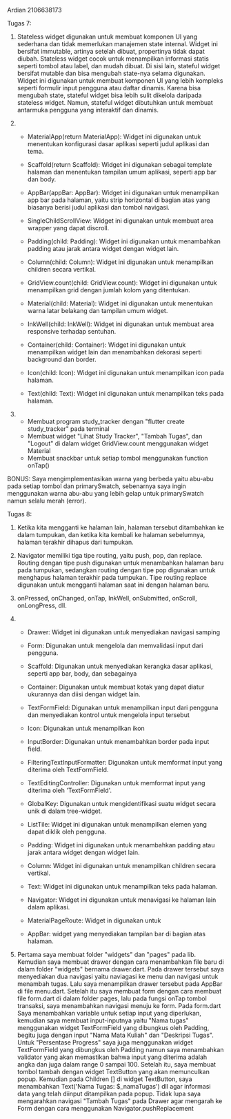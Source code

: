Ardian
2106638173


Tugas 7:
1.  Stateless widget digunakan untuk membuat komponen UI yang sederhana dan tidak memerlukan manajemen state internal. Widget ini bersifat immutable, artinya setelah dibuat, propertinya tidak dapat diubah. Stateless widget cocok untuk menampilkan informasi statis seperti tombol atau label, dan mudah dibuat. Di sisi lain, stateful widget bersifat mutable dan bisa mengubah state-nya selama digunakan. Widget ini digunakan untuk membuat komponen UI yang lebih kompleks seperti formulir input pengguna atau daftar dinamis. Karena bisa mengubah state, stateful widget bisa lebih sulit dikelola daripada stateless widget. Namun, stateful widget dibutuhkan untuk membuat antarmuka pengguna yang interaktif dan dinamis.

2.  - MaterialApp(return MaterialApp):
         Widget ini digunakan untuk menentukan konfigurasi dasar aplikasi seperti judul aplikasi dan tema.

    - Scaffold(return Scaffold):
        Widget ini digunakan sebagai template halaman dan menentukan tampilan umum aplikasi, seperti app bar dan body.

    - AppBar(appBar: AppBar):
        Widget ini digunakan untuk menampilkan app bar pada halaman, yaitu strip horizontal di bagian atas yang biasanya berisi judul aplikasi dan tombol navigasi.

    - SingleChildScrollView:
        Widget ini digunakan untuk membuat area wrapper yang dapat discroll.

    - Padding(child: Padding):
        Widget ini digunakan untuk menambahkan padding atau jarak antara widget dengan widget lain.

    - Column(child: Column):
        Widget ini digunakan untuk menampilkan children secara vertikal.

    - GridView.count(child: GridView.count):
        Widget ini digunakan untuk menampilkan grid dengan jumlah kolom yang ditentukan.

    - Material(child: Material):
        Widget ini digunakan untuk menentukan warna latar belakang dan tampilan umum widget.

    - InkWell(child: InkWell):
        Widget ini digunakan untuk membuat area responsive terhadap sentuhan.

    - Container(child: Container):
        Widget ini digunakan untuk menampilkan widget lain dan menambahkan dekorasi seperti background dan border.

    - Icon(child: Icon):
        Widget ini digunakan untuk menampilkan icon pada halaman.

    - Text(child: Text):
        Widget ini digunakan untuk menampilkan teks pada halaman.

3.  - Membuat program study_tracker dengan "flutter create          study_tracker" pada terminal
    - Membuat widget "Lihat Study Tracker", "Tambah Tugas", dan "Logout" di dalam widget GridView.count menggunakan widget Material
    - Membuat snackbar untuk setiap tombol menggunakan function onTap()


BONUS: Saya mengimplementasikan warna yang berbeda yaitu abu-abu pada setiap tombol dan primarySwatch, sebenarnya saya ingin menggunakan warna abu-abu yang lebih gelap untuk primarySwatch namun selalu merah (error).


Tugas 8:
1.  Ketika kita mengganti ke halaman lain, halaman tersebut ditambahkan ke dalam tumpukan, dan ketika kita kembali ke halaman sebelumnya, halaman terakhir dihapus dari tumpukan.

2. Navigator memiliki tiga tipe routing, yaitu push, pop, dan replace. Routing dengan tipe push digunakan untuk menambahkan halaman baru pada tumpukan, sedangkan routing dengan tipe pop digunakan untuk menghapus halaman terakhir pada tumpukan. Tipe routing replace digunakan untuk mengganti halaman saat ini dengan halaman baru.

3. onPressed, onChanged, onTap, InkWell, onSubmitted, onScroll, onLongPress, dll.

4.  - Drawer:
        Widget ini digunakan untuk menyediakan navigasi samping
    
    - Form:
        Digunakan untuk mengelola dan memvalidasi input dari pengguna.
    
    - Scaffold:
        Digunakan untuk menyediakan kerangka dasar aplikasi, seperti app bar, body, dan sebagainya
    
    - Container:
        Digunakan untuk membuat kotak yang dapat diatur ukurannya dan diisi dengan widget lain.

    - TextFormField:
        Digunakan untuk menampilkan input dari pengguna dan menyediakan kontrol untuk mengelola input tersebut

    - Icon:
        Digunakan untuk menampilkan ikon

    - InputBorder:
        Digunakan untuk menambahkan border pada input field.
    
    - FilteringTextInputFormatter:
        Digunakan untuk memformat input yang diterima oleh TextFormField.

    - TextEditingController:
        Digunakan untuk memformat input yang diterima oleh 'TextFormField'.

    - GlobalKey:
        Digunakan untuk mengidentifikasi suatu widget secara unik di dalam tree-widget.

    - ListTile:
        Widget ini digunakan untuk menampilkan elemen yang dapat diklik oleh pengguna.

    - Padding:
        Widget ini digunakan untuk menambahkan padding atau jarak antara widget dengan widget lain.

    - Column:
        Widget ini digunakan untuk menampilkan children secara vertikal.

    - Text:
        Widget ini digunakan untuk menampilkan teks pada halaman.

    - Navigator:
        Widget ini digunakan untuk menavigasi ke halaman lain dalam aplikasi.

    - MaterialPageRoute:
        Widget in digunakan untuk

    - AppBar:
        widget yang menyediakan tampilan bar di bagian atas halaman.

5.  Pertama saya membuat folder "widgets" dan "pages" pada lib. Kemudian saya membuat drawer dengan cara menambahkan file baru di dalam folder "widgets" bernama drawer.dart. Pada drawer tersebut saya menyediakan dua navigasi yaitu naviagasi ke menu dan navigasi untuk menambah tugas. Lalu saya menampilkan drawer tersebut pada AppBar di file menu.dart. Setelah itu saya membuat form dengan cara membuat file form.dart di dalam folder pages, lalu pada fungsi onTap tombol transaksi, saya menambahkan navigasi menuju ke form. Pada form.dart Saya menambahkan variable untuk setiap input yang diperlukan, kemudian saya membuat input-inputnya yaitu "Nama tugas" menggunakan widget TextFormField yang dibungkus oleh Padding, begitu juga dengan input "Nama Mata Kuliah" dan "Deskripsi Tugas". Untuk "Persentase Progress" saya juga menggunakan widget TextFormField yang dibungkus oleh Padding namun saya menambahkan validator yang akan memastikan bahwa input yang diterima adalah angka dan juga dalam range 0 sampai 100. Setelah itu, saya membuat tombol tambah dengan widget TextButton yang akan memunculkan popup. Kemudian pada Children [] di widget TextButton, saya menambahkan Text('Nama Tugas: $_namaTugas') dll agar informasi data yang telah diinput ditampilkan pada popup. Tidak lupa saya mengarahkan navigasi "Tambah Tugas" pada Drawer agar mengarah ke Form dengan cara menggunakan Navigator.pushReplacement